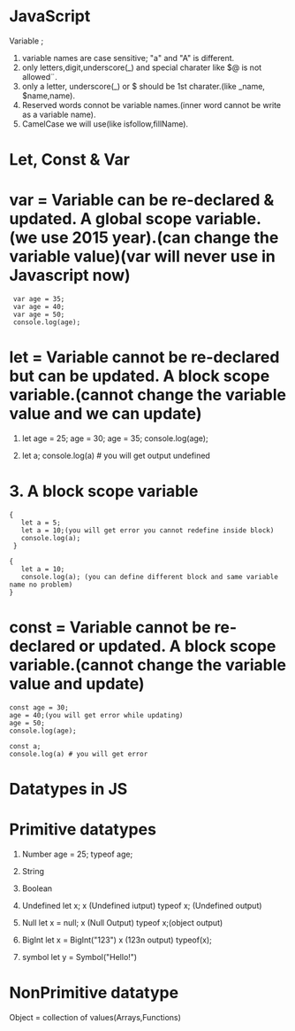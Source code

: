 # JavaScript


Variable ;
1. variable names are case sensitive; "a" and "A" is different.
2. only letters,digit,underscore(_) and special charater like $@ is not allowed¨.
3. only a letter, underscore(_) or $ should be 1st charater.(like _name, $name,name).
4. Reserved words connot be variable names.(inner word cannot be write as a variable name).
5. CamelCase we will use(like isfollow,fillName).


# Let, Const & Var

# var = Variable can be re-declared & updated. A global scope variable. (we use 2015 year).(can change the variable value)(var will never use in Javascript now)
     var age = 35;
     var age = 40;
     var age = 50;
     console.log(age);

# let = Variable cannot be re-declared but can be updated. A block scope variable.(cannot change the variable value and we can update)
  1. let age = 25;
     age = 30;
     age = 35;
     console.log(age);

  2. let a;
     console.log(a) # you will get output undefined

# 3. A block scope variable
    {
       let a = 5;
       let a = 10;(you will get error you cannot redefine inside block)
       console.log(a);
     }

    {
       let a = 10;
       console.log(a); (you can define different block and same variable name no problem)
    }

# const = Variable cannot be re-declared or updated. A block scope variable.(cannot change the variable value and update)
    const age = 30;
    age = 40;(you will get error while updating)
    age = 50;
    console.log(age);

    const a;
    console.log(a) # you will get error


# Datatypes in JS
# Primitive datatypes
   1. Number
     age = 25;
     typeof age;

   2. String
   3. Boolean
   4. Undefined
        let x;
           x (Undefined iutput)
           typeof x; (Undefined output)
      
   5. Null
        let x = null;
           x (Null Output)
           typeof x;(object output)
      
   6. BigInt
       let x = BigInt("123")
           x (123n output)
           typeof(x);
   7. symbol
        let y = Symbol("Hello!")
       
# NonPrimitive datatype

   Object = collection of values(Arrays,Functions)

   

